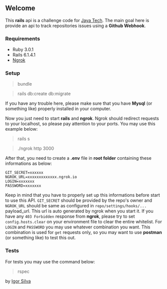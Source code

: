 ## Welcome

This **rails** api is a challenge code for [Jaya Tech](https://jaya.tech/). 
The main goal here is provide an api to track repositories issues using a **Github Webhook**.

### Requirements 
* Ruby 3.0.1
* Rails 6.1.4.1
* [Ngrok](https://ngrok.com/)

### Setup
> bundle

> rails db:create db:migrate

If you have any trouble here, please make sure that you have **Mysql** (or something like) properly installed in your computer. 

Now you just need to start **rails** and **ngrok**. Ngrok should redirect requests to your localhost, so please pay attention to your ports. You may use this example below:

> rails s 

> ./ngrok http 3000

After that, you need to create a **.env** file in **root folder** containing these informations as below:

```
GIT_SECRET=xxxxxx
NGROK_URL=xxxxxxxxxxxxx.ngrok.io
LOGIN=xxxxxxx
PASSWORD=xxxxxxx
```

Keep in mind that you have to properly set up this informations before start to use this API. 
`GIT_SECRET` should be provided by the repo's owner and `NGROK_URL` should be same as configured in `repo/settings/hooks/...` payload_url. This url is auto generated by ngrok when you start it. If you have any `403 Forbidden` response from **ngrok**, please try to set `config.hosts.clear` on your environment file to clear the entire whitelist.
For `LOGIN` and `PASSWORD` you may use whatever combination you want. This combination is used for `get` requests only, so you may want to use **postman** (or something like) to test this out.

### Tests
For tests you may use the command below:
> rspec



by [Igor Silva](https://github.com/guitoaraujo)